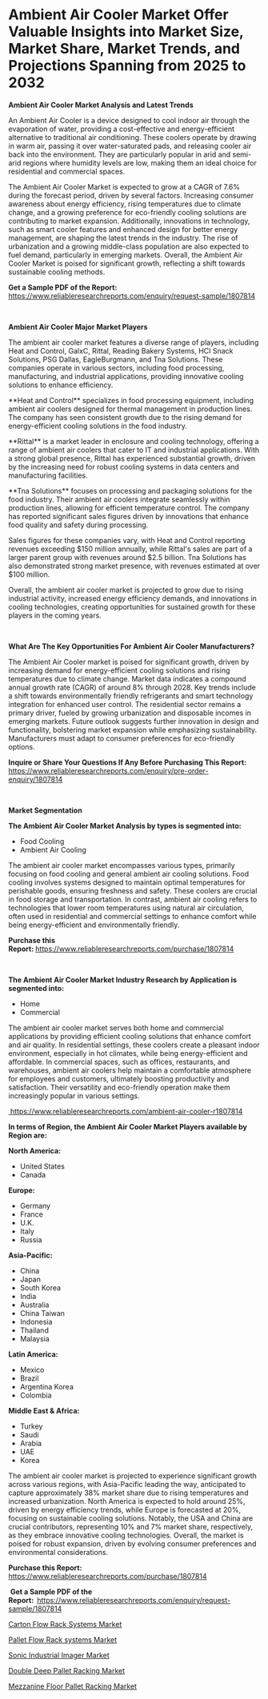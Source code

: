 <p><h1>Ambient Air Cooler Market Offer Valuable Insights into Market Size, Market Share, Market Trends, and Projections Spanning from 2025 to 2032</h1></p><p><strong>Ambient Air Cooler Market Analysis and Latest Trends</strong></p>
<p><p>An Ambient Air Cooler is a device designed to cool indoor air through the evaporation of water, providing a cost-effective and energy-efficient alternative to traditional air conditioning. These coolers operate by drawing in warm air, passing it over water-saturated pads, and releasing cooler air back into the environment. They are particularly popular in arid and semi-arid regions where humidity levels are low, making them an ideal choice for residential and commercial spaces.</p><p>The Ambient Air Cooler Market is expected to grow at a CAGR of 7.6% during the forecast period, driven by several factors. Increasing consumer awareness about energy efficiency, rising temperatures due to climate change, and a growing preference for eco-friendly cooling solutions are contributing to market expansion. Additionally, innovations in technology, such as smart cooler features and enhanced design for better energy management, are shaping the latest trends in the industry. The rise of urbanization and a growing middle-class population are also expected to fuel demand, particularly in emerging markets. Overall, the Ambient Air Cooler Market is poised for significant growth, reflecting a shift towards sustainable cooling methods.</p></p>
<p><strong>Get a Sample PDF of the Report:&nbsp;</strong> <a href="https://www.reliableresearchreports.com/enquiry/request-sample/1807814?utm_campaign=24&utm_medium=2&utm_source=Github&utm_content=ia&utm_term=19022025&utm_id=ambient-air-cooler">https://www.reliableresearchreports.com/enquiry/request-sample/1807814</a></p>
<p>&nbsp;</p>
<p><strong>Ambient Air Cooler Major Market Players</strong></p>
<p><p>The ambient air cooler market features a diverse range of players, including Heat and Control, GalxC, Rittal, Reading Bakery Systems, HCI Snack Solutions, PSG Dallas, EagleBurgmann, and Tna Solutions. These companies operate in various sectors, including food processing, manufacturing, and industrial applications, providing innovative cooling solutions to enhance efficiency.</p><p>**Heat and Control** specializes in food processing equipment, including ambient air coolers designed for thermal management in production lines. The company has seen consistent growth due to the rising demand for energy-efficient cooling solutions in the food industry.</p><p>**Rittal** is a market leader in enclosure and cooling technology, offering a range of ambient air coolers that cater to IT and industrial applications. With a strong global presence, Rittal has experienced substantial growth, driven by the increasing need for robust cooling systems in data centers and manufacturing facilities.</p><p>**Tna Solutions** focuses on processing and packaging solutions for the food industry. Their ambient air coolers integrate seamlessly within production lines, allowing for efficient temperature control. The company has reported significant sales figures driven by innovations that enhance food quality and safety during processing.</p><p>Sales figures for these companies vary, with Heat and Control reporting revenues exceeding $150 million annually, while Rittal's sales are part of a larger parent group with revenues around $2.5 billion. Tna Solutions has also demonstrated strong market presence, with revenues estimated at over $100 million.</p><p>Overall, the ambient air cooler market is projected to grow due to rising industrial activity, increased energy efficiency demands, and innovations in cooling technologies, creating opportunities for sustained growth for these players in the coming years.</p></p>
<p>&nbsp;</p>
<p><strong>What Are The Key Opportunities For Ambient Air Cooler Manufacturers?</strong></p>
<p><p>The Ambient Air Cooler market is poised for significant growth, driven by increasing demand for energy-efficient cooling solutions and rising temperatures due to climate change. Market data indicates a compound annual growth rate (CAGR) of around 8% through 2028. Key trends include a shift towards environmentally friendly refrigerants and smart technology integration for enhanced user control. The residential sector remains a primary driver, fueled by growing urbanization and disposable incomes in emerging markets. Future outlook suggests further innovation in design and functionality, bolstering market expansion while emphasizing sustainability. Manufacturers must adapt to consumer preferences for eco-friendly options.</p></p>
<p><strong>Inquire or Share Your Questions If Any Before Purchasing This Report:</strong> <a href="https://www.reliableresearchreports.com/enquiry/pre-order-enquiry/1807814?utm_campaign=24&utm_medium=2&utm_source=Github&utm_content=ia&utm_term=19022025&utm_id=ambient-air-cooler">https://www.reliableresearchreports.com/enquiry/pre-order-enquiry/1807814</a></p>
<p>&nbsp;</p>
<p><strong>Market Segmentation</strong></p>
<p><strong>The Ambient Air Cooler Market Analysis by types is segmented into:</strong></p>
<p><ul><li>Food Cooling</li><li>Ambient Air Cooling</li></ul></p>
<p><p>The ambient air cooler market encompasses various types, primarily focusing on food cooling and general ambient air cooling solutions. Food cooling involves systems designed to maintain optimal temperatures for perishable goods, ensuring freshness and safety. These coolers are crucial in food storage and transportation. In contrast, ambient air cooling refers to technologies that lower room temperatures using natural air circulation, often used in residential and commercial settings to enhance comfort while being energy-efficient and environmentally friendly.</p></p>
<p><strong>Purchase this Report:&nbsp;</strong><a href="https://www.reliableresearchreports.com/purchase/1807814?utm_campaign=24&utm_medium=2&utm_source=Github&utm_content=ia&utm_term=19022025&utm_id=ambient-air-cooler">https://www.reliableresearchreports.com/purchase/1807814</a></p>
<p>&nbsp;</p>
<p><strong>The Ambient Air Cooler Market Industry Research by Application is segmented into:</strong></p>
<p><ul><li>Home</li><li>Commercial</li></ul></p>
<p><p>The ambient air cooler market serves both home and commercial applications by providing efficient cooling solutions that enhance comfort and air quality. In residential settings, these coolers create a pleasant indoor environment, especially in hot climates, while being energy-efficient and affordable. In commercial spaces, such as offices, restaurants, and warehouses, ambient air coolers help maintain a comfortable atmosphere for employees and customers, ultimately boosting productivity and satisfaction. Their versatility and eco-friendly operation make them increasingly popular in various settings.</p></p>
<p><a href="https://www.reliableresearchreports.com/ambient-air-cooler-r1807814?utm_campaign=24&utm_medium=2&utm_source=Github&utm_content=ia&utm_term=19022025&utm_id=ambient-air-cooler">&nbsp;https://www.reliableresearchreports.com/ambient-air-cooler-r1807814</a></p>
<p><strong>In terms of Region, the Ambient Air Cooler Market Players available by Region are:</strong></p>
<p>
    <p> <strong> North America: </strong>
        <ul>
            <li>United States</li>
            <li>Canada</li>
        </ul>
        </p> 
    <p> <strong> Europe: </strong>
        <ul>
            <li>Germany</li>
            <li>France</li>
            <li>U.K.</li>
            <li>Italy</li>
            <li>Russia</li>
        </ul>
        </p> 
    <p> <strong> Asia-Pacific: </strong>
        <ul>
            <li>China</li>
            <li>Japan</li>
            <li>South Korea</li>
            <li>India</li>
            <li>Australia</li>
            <li>China Taiwan</li>
            <li>Indonesia</li>
            <li>Thailand</li>
            <li>Malaysia</li>
        </ul>
        </p> 
    <p> <strong> Latin America: </strong>
        <ul>
            <li>Mexico</li>
            <li>Brazil</li>
            <li>Argentina Korea</li>
            <li>Colombia</li>
        </ul>
        </p> 
    <p> <strong> Middle East & Africa: </strong>
        <ul>
            <li>Turkey</li>
            <li>Saudi</li>
            <li>Arabia</li>
            <li>UAE</li>
            <li>Korea</li>
        </ul>
    </p>
    </p>
<p><p>The ambient air cooler market is projected to experience significant growth across various regions, with Asia-Pacific leading the way, anticipated to capture approximately 38% market share due to rising temperatures and increased urbanization. North America is expected to hold around 25%, driven by energy efficiency trends, while Europe is forecasted at 20%, focusing on sustainable cooling solutions. Notably, the USA and China are crucial contributors, representing 10% and 7% market share, respectively, as they embrace innovative cooling technologies. Overall, the market is poised for robust expansion, driven by evolving consumer preferences and environmental considerations.</p></p>
<p><strong>Purchase this Report: </strong><a href="https://www.reliableresearchreports.com/purchase/1807814?utm_campaign=24&utm_medium=2&utm_source=Github&utm_content=ia&utm_term=19022025&utm_id=ambient-air-cooler">https://www.reliableresearchreports.com/purchase/1807814</a></p>
<p>&nbsp;<strong>Get a Sample PDF of the Report:&nbsp;&nbsp;</strong><a href="https://www.reliableresearchreports.com/enquiry/request-sample/1807814?utm_campaign=24&utm_medium=2&utm_source=Github&utm_content=ia&utm_term=19022025&utm_id=ambient-air-cooler">https://www.reliableresearchreports.com/enquiry/request-sample/1807814</a></p>
<p><strong></strong></p>
<p><p><a href="https://github.com/birbamanan03/Market-Research-Report-List-1/blob/main/carton-flow-rack-systems-market.md?utm_campaign=24&utm_medium=2&utm_source=Github&utm_content=ia&utm_term=19022025&utm_id=ambient-air-cooler">Carton Flow Rack Systems Market</a></p><p><a href="https://github.com/abedlagagica4/Market-Research-Report-List-1/blob/main/pallet-flow-rack-systems-market.md?utm_campaign=24&utm_medium=2&utm_source=Github&utm_content=ia&utm_term=19022025&utm_id=ambient-air-cooler">Pallet Flow Rack systems Market</a></p><p><a href="https://github.com/leehihkl/Market-Research-Report-List-1/blob/main/sonic-industrial-imager-market.md?utm_campaign=24&utm_medium=2&utm_source=Github&utm_content=ia&utm_term=19022025&utm_id=ambient-air-cooler">Sonic Industrial Imager Market</a></p><p><a href="https://github.com/nibbsmantji/Market-Research-Report-List-1/blob/main/double-deep-pallet-racking-market.md?utm_campaign=24&utm_medium=2&utm_source=Github&utm_content=ia&utm_term=19022025&utm_id=ambient-air-cooler">Double Deep Pallet Racking Market</a></p><p><a href="https://github.com/djibenesha/Market-Research-Report-List-1/blob/main/mezzanine-floor-pallet-racking-market.md?utm_campaign=24&utm_medium=2&utm_source=Github&utm_content=ia&utm_term=19022025&utm_id=ambient-air-cooler">Mezzanine Floor Pallet Racking Market</a></p></p>